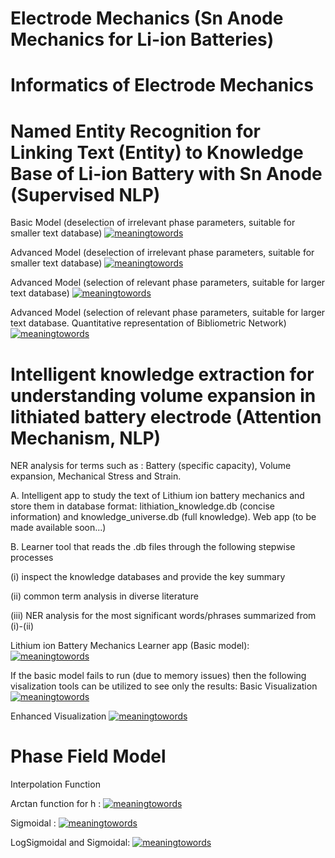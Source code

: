 # Electrode Mechanics (Sn Anode Mechanics for Li-ion Batteries)
# Informatics of Electrode Mechanics 

# Named Entity Recognition for Linking Text (Entity) to Knowledge Base of Li-ion Battery with Sn Anode (Supervised NLP)

Basic Model (deselection of irrelevant phase parameters, suitable for smaller text database)
[![meaningtowords](https://img.shields.io/badge/supervisedNER-streamlit-red)](https://supervised-nlp-electrodephases.streamlit.app/ )

Advanced Model (deselection of irrelevant phase parameters, suitable for smaller text database)
[![meaningtowords](https://img.shields.io/badge/supervisedAdvancedNERsmall-streamlit-red)](https://advancednlpelectrodephases.streamlit.app/ )


Advanced Model (selection of relevant phase parameters, suitable for larger text database)
[![meaningtowords](https://img.shields.io/badge/supervisedAdvancedNERlarge-streamlit-red)](https://electrodephasemechanics-advancednlp.streamlit.app/ )

Advanced Model (selection of relevant phase parameters, suitable for larger text database. Quantitative representation of Bibliometric Network)
[![meaningtowords](https://img.shields.io/badge/supervisedQNetNERlarge-streamlit-red)](https://electrodemechanics-nlpquantitativenetwork.streamlit.app/ )

# Intelligent knowledge extraction for understanding volume expansion in lithiated battery electrode (Attention Mechanism, NLP)

NER analysis for terms such as : Battery (specific capacity), Volume expansion, Mechanical Stress and Strain. 

A. Intelligent app to study the text of Lithium ion battery mechanics and store them in database format: lithiation_knowledge.db (concise information) and knowledge_universe.db (full knowledge). Web app (to be made available soon...)

B. Learner tool that reads the .db files through the following stepwise processes

(i) inspect the knowledge databases and provide the key summary

(ii) common term analysis in diverse literature 

(iii) NER analysis for the most significant words/phrases summarized from (i)-(ii)

Lithium ion Battery Mechanics Learner app (Basic model): 
[![meaningtowords](https://img.shields.io/badge/attnMechLearner-streamlit-red)](https://lithiumionbatterymechanics-learner.streamlit.app/)

If the basic model fails to run (due to memory issues) then the following visalization tools can be utilized to see only the results:
Basic Visualization
[![meaningtowords](https://img.shields.io/badge/attnMechVisual-streamlit-red)](https://nlpsimulationenergymechanics-datavisualization.streamlit.app/)

Enhanced Visualization 
[![meaningtowords](https://img.shields.io/badge/attnMechEnhancedVisual-streamlit-red)](https://energymehanics-informatics-enhanceddatavisualization.streamlit.app/)



# Phase Field Model

Interpolation Function

Arctan function for h : 
[![meaningtowords](https://img.shields.io/badge/arctanfunction-streamlit-red)](https://arctaninterpolationfunction.streamlit.app/)

Sigmoidal : 
[![meaningtowords](https://img.shields.io/badge/sigmoidal-streamlit-red)](https://sigmoidalinterpolationfunction.streamlit.app/)

LogSigmoidal and Sigmoidal: 
[![meaningtowords](https://img.shields.io/badge/logsigmoidal-streamlit-red)](https://sigmoidalinterpolationfunction.streamlit.app/)
